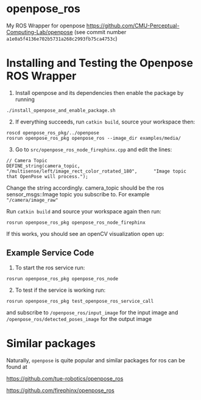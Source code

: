 # openpose_ros 
My ROS Wrapper for openpose https://github.com/CMU-Perceptual-Computing-Lab/openpose
(see commit number `a1e0a5f4136e702b5731a268c2993fb75ca4753c`)
# Installing and Testing the Openpose ROS Wrapper
1. Install openpose and its dependencies then enable the package by running
````
./install_openpose_and_enable_package.sh
````
2. If everything succeeds, run `catkin build`, source your workspace then:
````
roscd openpose_ros_pkg/../openpose
rosrun openpose_ros_pkg openpose_ros --image_dir examples/media/
````

3. Go to `src/openpose_ros_node_firephinx.cpp` and edit the lines:
````
// Camera Topic
DEFINE_string(camera_topic,             "/multisense/left/image_rect_color_rotated_180",      "Image topic that OpenPose will process.");
````
Change the string accordingly. camera_topic should be the ros sensor_msgs::Image topic you subscribe to. For example `"/camera/image_raw"`

Run `catkin build` and source your workspace again then run:
````
rosrun openpose_ros_pkg openpose_ros_node_firephinx
````
If this works, you should see an openCV visualization open up:


## Example Service Code
1. To start the ros service run:
````
rosrun openpose_ros_pkg openpose_ros_node 
````
2. To test if the service is working run:
````
rosrun openpose_ros_pkg test_openpose_ros_service_call 
````
and subscribe to `/openpose_ros/input_image` for the input image and `/openpose_ros/detected_poses_image` for the output image




# Similar packages
Naturally, `openpose` is quite popular and similar packages for ros can be found at

https://github.com/tue-robotics/openpose_ros

https://github.com/firephinx/openpose_ros